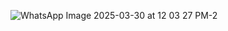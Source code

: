 ![WhatsApp Image 2025-03-30 at 12 03 27 PM-2](https://github.com/user-attachments/assets/a9dab5db-0b90-4a9f-8ed6-7ae474fa0c25)

